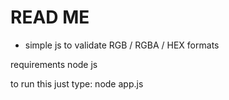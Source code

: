 # READ ME
- simple js to validate RGB / RGBA / HEX formats

requirements
  node js
  
to run this just type:
  node app.js

